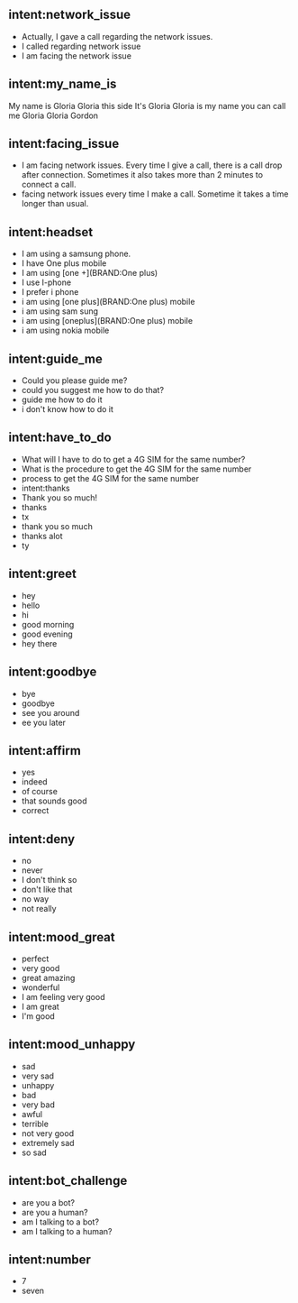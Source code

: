 ## intent:network_issue
- Actually, I gave a call regarding the network issues.
- I called regarding network issue
- I am facing the network issue

## intent:my_name_is
My name is Gloria
Gloria this side
It's Gloria
Gloria is my name
you can call me Gloria
Gloria
Gordon

## intent:facing_issue
- I am facing network issues. Every time I give a call, there is a call drop after connection. Sometimes it also takes more than 2 minutes to connect a call.
- facing network issues every time I make a call. Sometime it takes a time longer than usual.

## intent:headset
- I am using a samsung phone.
- I have One plus mobile
- I am using [one +](BRAND:One plus)
- I use I-phone
- I prefer i phone
- i am using [one plus](BRAND:One plus) mobile
- i am using sam sung
- i am using [oneplus](BRAND:One plus) mobile
- i am using nokia mobile

## intent:guide_me
- Could you please guide me?
- could you suggest me how to do that?
- guide me how to do it
- i don't know how to do it

## intent:have_to_do
- What will I have to do to get a 4G SIM for the same number?
- What is the procedure to get the 4G SIM for the same number
- process to get the 4G SIM for the same number
- intent:thanks
- Thank you so much!
- thanks
- tx
- thank you so much
- thanks alot
- ty

## intent:greet
- hey
- hello
- hi
- good morning
- good evening
- hey there

## intent:goodbye
- bye
- goodbye
- see you around
- ee you later

## intent:affirm
- yes
- indeed
- of course
- that sounds good
- correct

## intent:deny
- no
- never
- I don't think so
- don't like that
- no way
- not really

## intent:mood_great
- perfect
- very good
- great
amazing
- wonderful
- I am feeling very good
- I am great
- I'm good

## intent:mood_unhappy
- sad
- very sad
- unhappy
- bad
- very bad
- awful
- terrible
- not very good
- extremely sad
- so sad

## intent:bot_challenge
- are you a bot?
- are you a human?
- am I talking to a bot?
- am I talking to a human?

## intent:number
- 7
- seven